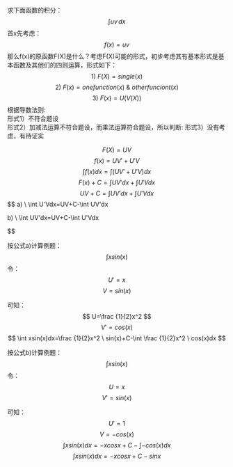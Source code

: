 求下面函数的积分：
$$
\int {uv} \, dx
$$
首x先考虑：
$$
f(x)=uv
$$
那么f(x)的原函数F(X)是什么？考虑F(X)可能的形式，初步考虑其有基本形式是基本函数及其他们的四则运算，形式如下：
$$
1)\ F(X)=single(x)
$$
$$
2)\ F(x)=onefunction(x)\ \&\ otherfunciont(x)
$$
$$
3)\ F(x)=U(V(X))
$$
根据导数法则:\
形式1）不符合题设\
形式2）加减法运算不符合题设，而乘法运算符合题设，所以判断:
形式3）没有考虑，有待证实

$$
F(X)=UV 
$$
$$
f(x)=UV'+U'V
$$
$$
\int f(x)dx=\int (UV'+U'V)dx
$$
$$
F(x)+C=\int UV'dx+ \int U'Vdx
$$
$$
UV+C=\int UV'dx+ \int U'Vdx
$$
$$
a) \ \int U'Vdx=UV+C-\int UV'dx

$$
$$
b) \ \int UV'dx=UV+C-\int U'Vdx

$$


按公式a)计算例题：
$$
\int xsin(x)
$$
令：
$$
U'=x
$$
$$
V=sin(x)
$$

可知：
$$
U=\frac {1}{2}x^2
$$
$$
V'=cos(x)
$$
$$
\int xsin(x)dx=\frac {1}{2}x^2 \ sin(x)+C-\int \frac {1}{2}x^2 \ cos(x)dx
$$



按公式b)计算例题：
$$
\int xsin(x)
$$
令：
$$
U=x
$$
$$
V'=sin(x)
$$

可知：
$$
U'=1
$$
$$
V=-cos(x)
$$
$$
\int xsin(x)dx=-xcosx+C-\int -cos(x)dx
$$
$$
\int xsin(x)dx=-xcosx+C-sinx
$$




